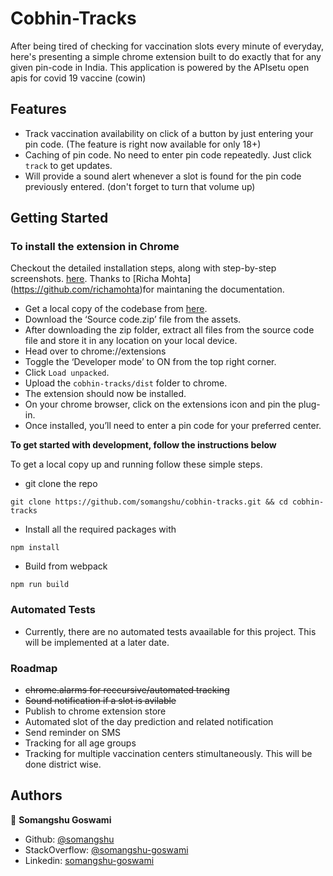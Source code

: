 # Cobhin-Tracks

After being tired of checking for vaccination slots every minute of everyday, here's presenting a simple chrome extension built to do exactly that for any given pin-code in India. This application is powered by the APIsetu open apis for covid 19 vaccine (cowin)

## Features

- Track vaccination availability on click of a button by just entering your pin code. (The feature is right now available for only 18+)
- Caching of pin code. No need to enter pin code repeatedly. Just click `track` to get updates.
- Will provide a sound alert whenever a slot is found for the pin code previously entered. (don't forget to turn that volume up) 

## Getting Started

### To install the extension in Chrome

Checkout the detailed installation steps, along with step-by-step screenshots. [here](https://docs.google.com/document/d/1kW2g2cxM8YZGmkUs7YzGF_4mhOeokP2UZkhNrrOW-L4). Thanks to [Richa Mohta] (https://github.com/richamohta)for maintaning the documentation.

- Get a local copy of the codebase from [here](https://github.com/somangshu/cobhin-tracks.git).
- Download the ‘Source code.zip’ file from the assets.
- After downloading the zip folder, extract all files from the source code file and store it in any location on your local device.
- Head over to chrome://extensions
- Toggle the ‘Developer mode’ to ON from the top right corner.
- Click `Load unpacked`.
- Upload the `cobhin-tracks/dist` folder to chrome.
- The extension should now be installed.
- On your chrome browser, click on the extensions icon and pin the plug-in. 
- Once installed, you’ll need to enter a pin code for your preferred center. 


**To get started with development, follow the instructions below**

To get a local copy up and running follow these simple steps.

- git clone the repo

```
git clone https://github.com/somangshu/cobhin-tracks.git && cd cobhin-tracks
```

- Install all the required packages with

```
npm install
```

- Build from webpack

```
npm run build
```

### Automated Tests

- Currently, there are no automated tests avaailable for this project. This will be implemented at a later date.

### Roadmap

- ~~chrome.alarms for reccursive/automated tracking~~
- ~~Sound notification if a slot is avilable~~
- Publish to chrome extension store
- Automated slot of the day prediction and related notification
- Send reminder on SMS
- Tracking for all age groups 
- Tracking for multiple vaccination centers stimultaneously. This will be done district wise. 

## Authors

👤 **Somangshu Goswami**

- Github: [@somangshu](https://github.com/somangshu)
- StackOverflow: [@somangshu-goswami](https://stackoverflow.com/users/5826265/somangshu-goswami?tab=profile)
- Linkedin: [somangshu-goswami](https://www.linkedin.com/in/somangshu-goswami/)
